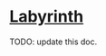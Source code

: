 # [Labyrinth](https://www.mousehuntgame.com/preferences.php?tab=mousehunt-improved-settings#mousehunt-improved-settings-location-hud)

TODO: update this doc.
